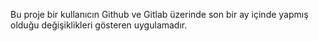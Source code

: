 Bu proje bir kullanıcın Github ve Gitlab üzerinde son bir ay içinde yapmış olduğu değişiklikleri gösteren uygulamadır.
